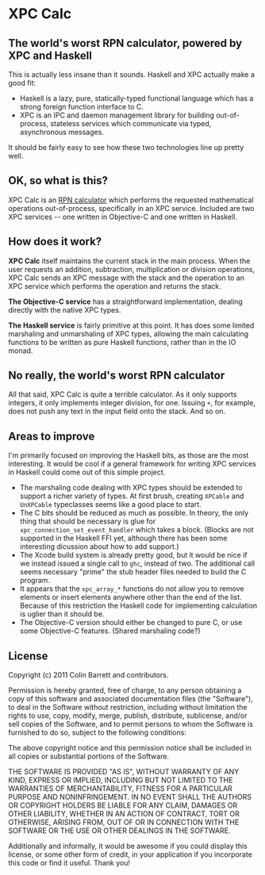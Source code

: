 # XPC Calc
## The world's worst RPN calculator, powered by XPC and Haskell

This is actually less insane than it sounds. Haskell and XPC actually make a good fit:

- Haskell is a lazy, pure, statically-typed functional language which has a strong foreign function interface to C.
- XPC is an IPC and daemon management library for building out-of-process, stateless services which communicate via typed, asynchronous messages.

It should be fairly easy to see how these two technologies line up pretty well. 

## OK, so what is this?

XPC Calc is an [RPN calculator][rpn] which performs the requested mathematical operations out-of-process, specifically in an XPC service. Included are two XPC services -- one written in Objective-C and one written in Haskell.

[rpn]: http://en.wikipedia.org/wiki/Reverse_Polish_notation

## How does it work?

**XPC Calc** itself maintains the current stack in the main process. When the user requests an addition, subtraction, multiplication or division operations, XPC Calc sends an XPC message with the stack and the operation to an XPC service which performs the operation and returns the stack.

**The Objective-C service** has a straightforward implementation, dealing directly with the native XPC types.

**The Haskell service** is fairly primitive at this point. It has does some limited marshaling and unmarshaling of XPC types, allowing the main calculating functions to be written as pure Haskell functions, rather than in the IO monad.

## No really, the world's worst RPN calculator

All that said, XPC Calc is quite a terrible calculator. As it only supports integers, it only implements integer division, for one. Issuing `+`, for example, does not push any text in the input field onto the stack. And so on.

## Areas to improve

I'm primarily focused on improving the Haskell bits, as those are the most interesting. It would be cool if a general framework for writing XPC services in Haskell could come out of this simple project.

- The marshaling code dealing with XPC types should be extended to support a richer variety of types. At first brush, creating `XPCable` and `UnXPCable` typeclasses seems like a good place to start.
- The C bits should be reduced as much as possible. In theory, the only thing that should be necessary is glue for `xpc_connection_set_event_handler` which takes a block. (Blocks are not supported in the Haskell FFI yet, although there has been some interesting dicussion about how to add support.)
- The Xcode build system is already pretty good, but it would be nice if we instead issued a single call to `ghc`, instead of two. The additional call seems necessary "prime" the stub header files needed to build the C program.
- It appears that the `xpc_array_*` functions do not allow you to remove elements or insert elements anywhere other than the end of the list. Because of this restriction the Haskell code for implementing calculation is uglier than it should be.
- The Objective-C version should either be changed to pure C, or use some Objective-C features. (Shared marshaling code?)

## License
Copyright (c) 2011 Colin Barrett and contributors.

Permission is hereby granted, free of charge, to any person obtaining a copy of this software and associated documentation files (the "Software"), to deal in the Software without restriction, including without limitation the rights to use, copy, modify, merge, publish, distribute, sublicense, and/or sell copies of the Software, and to permit persons to whom the Software is furnished to do so, subject to the following conditions:

The above copyright notice and this permission notice shall be included in all copies or substantial portions of the Software.

THE SOFTWARE IS PROVIDED "AS IS", WITHOUT WARRANTY OF ANY KIND, EXPRESS OR IMPLIED, INCLUDING BUT NOT LIMITED TO THE WARRANTIES OF MERCHANTABILITY, FITNESS FOR A PARTICULAR PURPOSE AND NONINFRINGEMENT. IN NO EVENT SHALL THE AUTHORS OR COPYRIGHT HOLDERS BE LIABLE FOR ANY CLAIM, DAMAGES OR OTHER LIABILITY, WHETHER IN AN ACTION OF CONTRACT, TORT OR OTHERWISE, ARISING FROM, OUT OF OR IN CONNECTION WITH THE SOFTWARE OR THE USE OR OTHER DEALINGS IN THE SOFTWARE.

Additionally and informally, it would be awesome if you could display this license, or some other form of credit, in your application if you incorporate this code or find it useful. Thank you!